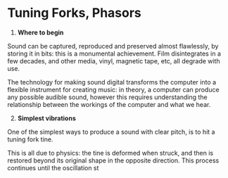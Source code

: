 # Tuning Forks, Phasors

1. **Where to begin**

Sound can be captured, reproduced and preserved almost flawlessly, by storing it in bits: this is a monumental achievement. Film disintegrates in a few decades, and other media, vinyl, magnetic tape, etc, all degrade with use.

The technology for making sound digital transforms the computer into a flexible instrument for creating music: in theory, a computer can produce any possible audible sound, however this requires understanding the relationship between the workings of the computer and what we hear.

2. **Simplest vibrations**

One of the simplest ways to produce a sound with clear pitch, is to hit a tuning fork tine.

This is all due to physics: the tine is deformed when struck, and then is restored beyond its original shape in the opposite direction. This process continues until the oscillation st